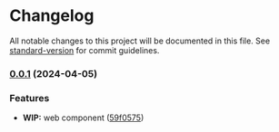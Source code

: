 # Changelog

All notable changes to this project will be documented in this file. See [standard-version](https://github.com/conventional-changelog/standard-version) for commit guidelines.

### [0.0.1](https://github.com/GIP-RECIA/wisemapping-webcomponent/compare/v0.0.0...v0.0.1) (2024-04-05)


### Features

* **WIP:** web component ([59f0575](https://github.com/GIP-RECIA/wisemapping-webcomponent/commit/59f0575285f77419a4d3957ab2d649bcdd8bf11a))
